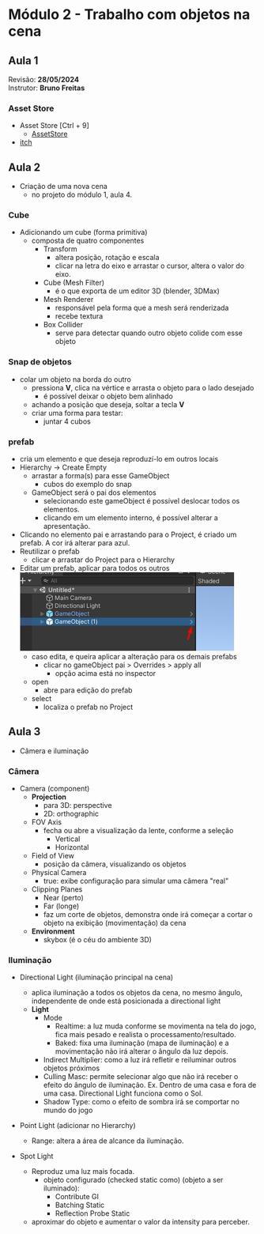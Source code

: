 # Módulo 2 - Trabalho com objetos na cena

## Aula 1

Revisão: **28/05/2024**<br>
Instrutor: **Bruno Freitas**<br>

### Asset Store
- Asset Store [Ctrl + 9]
    - [AssetStore](https://assetstore.unity.com/)
- [itch](https://itch.io/)

## Aula 2
- Criação de uma nova cena
    - no projeto do módulo 1, aula 4.

### Cube
- Adicionando um cube (forma primitiva)
    - composta de quatro componentes
        - Transform
            - altera posição, rotação e escala
            - clicar na letra do eixo e arrastar o cursor, altera o valor do eixo.
        - Cube (Mesh Filter)
            - é o que exporta de um editor 3D (blender, 3DMax)
        - Mesh Renderer
            - responsável pela forma que a mesh será renderizada
            - recebe textura
        - Box Collider
            - serve para detectar quando outro objeto colide com esse objeto

### Snap de objetos
- colar um objeto na borda do outro
    - pressiona **V**, clica na vértice e arrasta o objeto para o lado desejado
        - é possível deixar o objeto bem alinhado
    - achando a posição que deseja, soltar a tecla **V**
    - criar uma forma para testar:
        - juntar 4 cubos

### prefab
- cria um elemento e que deseja reproduzí-lo em outros locais
- Hierarchy -> Create Empty
    - arrastar a forma(s) para esse GameObject
        - cubos do exemplo do snap
    - GameObject será o pai dos elementos
        - selecionando este gameObject é possível deslocar todos os elementos.
        - clicando em um elemento interno, é possível alterar a apresentação.
- Clicando no elemento pai e arrastando para o Project, é criado um prefab. A cor irá alterar para azul.
- Reutilizar o prefab
    - clicar e arrastar do Project para o Hierarchy
- Editar um prefab, aplicar para todos os outros
    <img src="https://github.com/andrebronca/unity-mentorama-iniciante/blob/andre_pc_pti/modulo02/img/Screenshot_10.png" alt="Editar prefab"/>
    - caso edita, e queira aplicar a alteração para os demais prefabs
        - clicar no gameObject pai > Overrides > apply all
            - opção acima está no inspector
    - open
        - abre para edição do prefab
    - select
        - localiza o prefab no Project


## Aula 3
- Câmera e iluminação

### Câmera
- Camera (component)
    - **Projection**
        - para 3D: perspective
        - 2D: orthographic
    - FOV Axis
        - fecha ou abre a visualização da lente, conforme a seleção
            - Vertical
            - Horizontal
    - Field of View
        - posição da câmera, visualizando os objetos
    - Physical Camera
        - true: exibe configuração para simular uma câmera "real"
    - Clipping Planes
        - Near (perto)
        - Far (longe)
        - faz um corte de objetos, demonstra onde irá começar a cortar o objeto na exibição (movimentação) da cena
    - **Environment**
        - skybox (é o céu do ambiente 3D)

### Iluminação
- Directional Light (iluminação principal na cena)
    - aplica iluminação a todos os objetos da cena, no mesmo ângulo, independente de onde está posicionada a directional light
    - **Light**
        - Mode
            - Realtime: a luz muda conforme se movimenta na tela do jogo, fica mais pesado e realista o processamento/resultado.
            - Baked: fixa uma iluminação (mapa de iluminação) e a movimentação não irá alterar o ângulo da luz depois.
        - Indirect Multiplier: como a luz irá refletir e reiluminar outros objetos próximos
        - Culling Masc: permite selecionar algo que não irá receber o efeito do ângulo de iluminação. Ex. Dentro de uma casa e fora de uma casa. Directional Light funciona como o Sol.
        - Shadow Type: como o efeito de sombra irá se comportar no mundo do jogo

- Point Light (adicionar no Hierarchy)
    - Range: altera a área de alcance da iluminação.
- Spot Light
    - Reproduz uma luz mais focada.
        - objeto configurado (checked static como) (objeto a ser iluminado):
            - Contribute GI
            - Batching Static
            - Reflection Probe Static
    - aproximar do objeto e aumentar o valor da intensity para perceber.
    